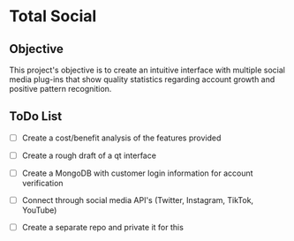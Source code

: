 # Total Social

## Objective
This project's objective is to create an intuitive interface with multiple social media plug-ins
 that show quality statistics regarding account growth and positive pattern recognition.
 
 ## ToDo List
 - [ ] Create a cost/benefit analysis of the features provided
 - [ ] Create a rough draft of a qt interface
 - [ ] Create a MongoDB with customer login information for account verification
 - [ ] Connect through social media API's (Twitter, Instagram, TikTok, YouTube)
 - [ ] Create a separate repo and private it for this
 